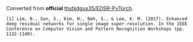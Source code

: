 Converted from **official** [thstkdgus35/EDSR-PyTorch](https://github.com/thstkdgus35/EDSR-PyTorch/tree/6cc05a306602d8fbac2126d522a49a63d92c983e).

```
[1] Lim, B., Son, S., Kim, H., Nah, S., & Lee, K. M. (2017). Enhanced deep residual networks for single image super-resolution. In the IEEE Conference on Computer Vision and Pattern Recognition Workshops (pp. 1132-1140).
```
